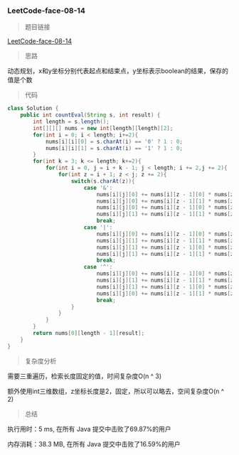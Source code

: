 ### LeetCode-face-08-14

> 题目链接

[LeetCode-face-08-14](https://leetcode-cn.com/problems/boolean-evaluation-lcci/)

> 思路

动态规划，x和y坐标分别代表起点和结束点，y坐标表示boolean的结果，保存的值是个数

> 代码

```java
class Solution {
    public int countEval(String s, int result) {
        int length = s.length();
        int[][][] nums = new int[length][length][2];
        for(int i = 0; i < length; i+=2){
            nums[i][i][0] = s.charAt(i) == '0' ? 1 : 0;
            nums[i][i][1] = s.charAt(i) == '1' ? 1 : 0;
        }
        for(int k = 3; k <= length; k+=2){
            for(int i = 0, j = i + k - 1; j < length; i += 2,j += 2){
                for(int z = i + 1; z < j; z += 2){
                    switch(s.charAt(z)){
                        case '&':
                            nums[i][j][0] += nums[i][z - 1][0] * nums[z + 1][j][0];
                            nums[i][j][0] += nums[i][z - 1][1] * nums[z + 1][j][0];
                            nums[i][j][0] += nums[i][z - 1][0] * nums[z + 1][j][1];
                            nums[i][j][1] += nums[i][z - 1][1] * nums[z + 1][j][1];
                            break;
                        case '|':
                            nums[i][j][0] += nums[i][z - 1][0] * nums[z + 1][j][0];
                            nums[i][j][1] += nums[i][z - 1][1] * nums[z + 1][j][0];
                            nums[i][j][1] += nums[i][z - 1][0] * nums[z + 1][j][1];
                            nums[i][j][1] += nums[i][z - 1][1] * nums[z + 1][j][1];
                            break;
                        case '^':
                            nums[i][j][0] += nums[i][z - 1][0] * nums[z + 1][j][0];
                            nums[i][j][1] += nums[i][z - 1][1] * nums[z + 1][j][0];
                            nums[i][j][1] += nums[i][z - 1][0] * nums[z + 1][j][1];
                            nums[i][j][0] += nums[i][z - 1][1] * nums[z + 1][j][1];
                            break;
                    }
                }
            }
        }
        return nums[0][length - 1][result];
    }
}
```

> 复杂度分析

需要三重遍历，检索长度固定的值，时间复杂度O(n ^ 3) 

额外使用int三维数组，z坐标长度是2，固定，所以可以略去，空间复杂度O(n ^ 2)

> 总结

执行用时：5 ms, 在所有 Java 提交中击败了69.87%的用户

内存消耗：38.3 MB, 在所有 Java 提交中击败了16.59%的用户
